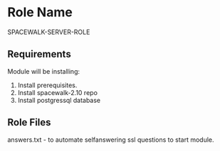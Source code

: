 Role Name
=========

SPACEWALK-SERVER-ROLE

Requirements
------------

Module will be installing: 

1. Install prerequisites.
2. Install spacewalk-2.10 repo
3. Install postgressql database


Role Files
--------------

  answers.txt - to automate selfanswering ssl questions to start module.